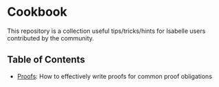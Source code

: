 # Cookbook
This repository is a collection useful tips/tricks/hints for Isabelle users
contributed by the community.

## Table of Contents
- [Proofs](proofs): How to effectively write proofs for common proof obligations